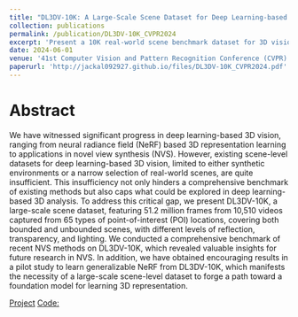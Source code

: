 ```yaml
---
title: "DL3DV-10K: A Large-Scale Scene Dataset for Deep Learning-based 3D Vision"
collection: publications
permalink: /publication/DL3DV-10K_CVPR2024
excerpt: 'Present a 10K real-world scene benchmark dataset for 3D vision.'
date: 2024-06-01
venue: '41st Computer Vision and Pattern Recognition Conference (CVPR)'
paperurl: 'http://jackal092927.github.io/files/DL3DV-10K_CVPR2024.pdf'
---
```


# Abstract
We have witnessed significant progress in deep learning-based 3D vision, ranging from neural radiance field (NeRF) based 3D representation learning to applications in novel view synthesis (NVS). However, existing scene-level datasets for deep learning-based 3D vision, limited to either synthetic environments or a narrow selection of real-world scenes, are quite insufficient. This insufficiency not only hinders a comprehensive benchmark of existing methods but also caps what could be explored in deep learning-based 3D analysis. To address this critical gap, we present DL3DV-10K, a large-scale scene dataset, featuring 51.2 million frames from 10,510 videos captured from 65 types of point-of-interest (POI) locations, covering both bounded and unbounded scenes, with different levels of reflection, transparency, and lighting. We conducted a comprehensive benchmark of recent NVS methods on DL3DV-10K, which revealed valuable insights for future research in NVS. In addition, we have obtained encouraging results in a pilot study to learn generalizable NeRF from DL3DV-10K, which manifests the necessity of a large-scale scene-level dataset to forge a path toward a foundation model for learning 3D representation. 

[Project](https://dl3dv-10k.github.io/DL3DV-10K/)
[Code:](https://github.com/DL3DV-10K/Dataset)

<!-- This paper generalizes the persistence algorithm to compute decompositions of multi-parameter persistence modules.  -->